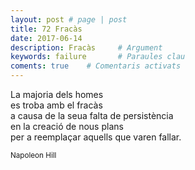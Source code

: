 ```yaml
---
layout: post # page | post
title: 72 Fracàs
date: 2017-06-14 
description: Fracàs     # Argument
keywords: failure       # Paraules clau
coments: true    # Comentaris activats
---
```


La majoria dels homes <br />
es troba amb el fracàs <br />
a causa de la seua falta de persistència <br />
en la creació de nous plans <br />
per a reemplaçar aquells que varen fallar. <br />

<small>Napoleon Hill</small>
